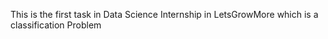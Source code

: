 This is the first task in Data Science Internship in LetsGrowMore which is a classification Problem
